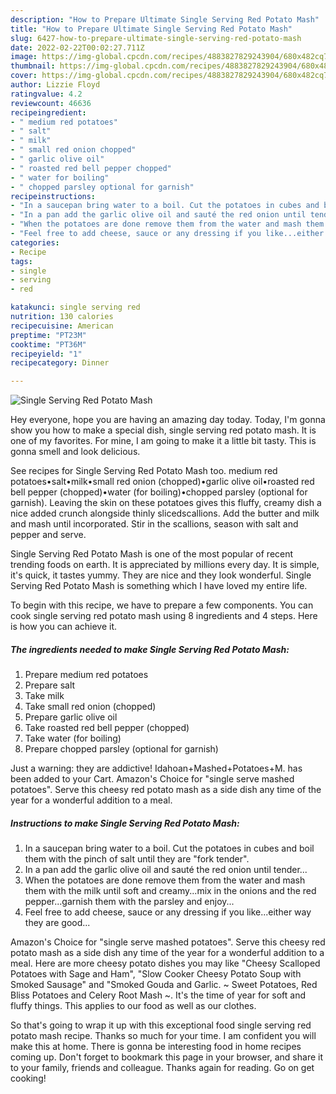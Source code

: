```yaml
---
description: "How to Prepare Ultimate Single Serving Red Potato Mash"
title: "How to Prepare Ultimate Single Serving Red Potato Mash"
slug: 6427-how-to-prepare-ultimate-single-serving-red-potato-mash
date: 2022-02-22T00:02:27.711Z
image: https://img-global.cpcdn.com/recipes/4883827829243904/680x482cq70/single-serving-red-potato-mash-recipe-main-photo.jpg
thumbnail: https://img-global.cpcdn.com/recipes/4883827829243904/680x482cq70/single-serving-red-potato-mash-recipe-main-photo.jpg
cover: https://img-global.cpcdn.com/recipes/4883827829243904/680x482cq70/single-serving-red-potato-mash-recipe-main-photo.jpg
author: Lizzie Floyd
ratingvalue: 4.2
reviewcount: 46636
recipeingredient:
- " medium red potatoes"
- " salt"
- " milk"
- " small red onion chopped"
- " garlic olive oil"
- " roasted red bell pepper chopped"
- " water for boiling"
- " chopped parsley optional for garnish"
recipeinstructions:
- "In a saucepan bring water to a boil. Cut the potatoes in cubes and boil them with the pinch of salt until they are &#34;fork tender&#34;."
- "In a pan add the garlic olive oil and sauté the red onion until tender..."
- "When the potatoes are done remove them from the water and mash them with the milk until soft and creamy...mix in the onions and the red pepper...garnish them with the parsley and enjoy..."
- "Feel free to add cheese, sauce or any dressing if you like...either way they are good..."
categories:
- Recipe
tags:
- single
- serving
- red

katakunci: single serving red 
nutrition: 130 calories
recipecuisine: American
preptime: "PT23M"
cooktime: "PT36M"
recipeyield: "1"
recipecategory: Dinner

---
```



![Single Serving Red Potato Mash](https://img-global.cpcdn.com/recipes/4883827829243904/680x482cq70/single-serving-red-potato-mash-recipe-main-photo.jpg)

Hey everyone, hope you are having an amazing day today. Today, I'm gonna show you how to make a special dish, single serving red potato mash. It is one of my favorites. For mine, I am going to make it a little bit tasty. This is gonna smell and look delicious.

See recipes for Single Serving Red Potato Mash too. medium red potatoes•salt•milk•small red onion (chopped)•garlic olive oil•roasted red bell pepper (chopped)•water (for boiling)•chopped parsley (optional for garnish). Leaving the skin on these potatoes gives this fluffy, creamy dish a nice added crunch alongside thinly slicedscallions. Add the butter and milk and mash until incorporated. Stir in the scallions, season with salt and pepper and serve.

Single Serving Red Potato Mash is one of the most popular of recent trending foods on earth. It is appreciated by millions every day. It is simple, it's quick, it tastes yummy. They are nice and they look wonderful. Single Serving Red Potato Mash is something which I have loved my entire life.


To begin with this recipe, we have to prepare a few components. You can cook single serving red potato mash using 8 ingredients and 4 steps. Here is how you can achieve it.

<!--inarticleads1-->

##### The ingredients needed to make Single Serving Red Potato Mash:

1. Prepare  medium red potatoes
1. Prepare  salt
1. Take  milk
1. Take  small red onion (chopped)
1. Prepare  garlic olive oil
1. Take  roasted red bell pepper (chopped)
1. Take  water (for boiling)
1. Prepare  chopped parsley (optional for garnish)


Just a warning: they are addictive! Idahoan+Mashed+Potatoes+M. has been added to your Cart. Amazon&#39;s Choice for &#34;single serve mashed potatoes&#34;. Serve this cheesy red potato mash as a side dish any time of the year for a wonderful addition to a meal. 

<!--inarticleads2-->

##### Instructions to make Single Serving Red Potato Mash:

1. In a saucepan bring water to a boil. Cut the potatoes in cubes and boil them with the pinch of salt until they are &#34;fork tender&#34;.
1. In a pan add the garlic olive oil and sauté the red onion until tender...
1. When the potatoes are done remove them from the water and mash them with the milk until soft and creamy...mix in the onions and the red pepper...garnish them with the parsley and enjoy...
1. Feel free to add cheese, sauce or any dressing if you like...either way they are good...


Amazon&#39;s Choice for &#34;single serve mashed potatoes&#34;. Serve this cheesy red potato mash as a side dish any time of the year for a wonderful addition to a meal. Here are more cheesy potato dishes you may like &#34;Cheesy Scalloped Potatoes with Sage and Ham&#34;, &#34;Slow Cooker Cheesy Potato Soup with Smoked Sausage&#34; and &#34;Smoked Gouda and Garlic. ~ Sweet Potatoes, Red Bliss Potatoes and Celery Root Mash ~. It&#39;s the time of year for soft and fluffy things. This applies to our food as well as our clothes. 

So that's going to wrap it up with this exceptional food single serving red potato mash recipe. Thanks so much for your time. I am confident you will make this at home. There is gonna be interesting food in home recipes coming up. Don't forget to bookmark this page in your browser, and share it to your family, friends and colleague. Thanks again for reading. Go on get cooking!
